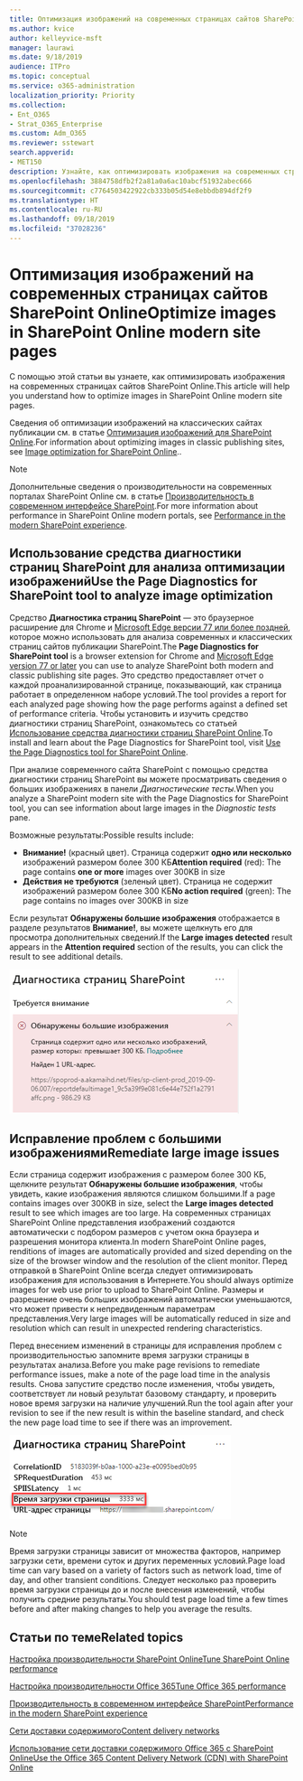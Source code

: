 ```yaml
---
title: Оптимизация изображений на современных страницах сайтов SharePoint Online
ms.author: kvice
author: kelleyvice-msft
manager: laurawi
ms.date: 9/18/2019
audience: ITPro
ms.topic: conceptual
ms.service: o365-administration
localization_priority: Priority
ms.collection:
- Ent_O365
- Strat_O365_Enterprise
ms.custom: Adm_O365
ms.reviewer: sstewart
search.appverid:
- MET150
description: Узнайте, как оптимизировать изображения на современных страницах сайтов SharePoint Online.
ms.openlocfilehash: 3884758dfb2f2a81a0a6ac10abcf51932abec666
ms.sourcegitcommit: c7764503422922cb333b05d54e8ebbdb894df2f9
ms.translationtype: HT
ms.contentlocale: ru-RU
ms.lasthandoff: 09/18/2019
ms.locfileid: "37028236"
---
```

# <a name="optimize-images-in-sharepoint-online-modern-site-pages"></a><span data-ttu-id="de644-103">Оптимизация изображений на современных страницах сайтов SharePoint Online</span><span class="sxs-lookup"><span data-stu-id="de644-103">Optimize images in SharePoint Online modern site pages</span></span>

<span data-ttu-id="de644-104">С помощью этой статьи вы узнаете, как оптимизировать изображения на современных страницах сайтов SharePoint Online.</span><span class="sxs-lookup"><span data-stu-id="de644-104">This article will help you understand how to optimize images in SharePoint Online modern site pages.</span></span>

<span data-ttu-id="de644-105">Сведения об оптимизации изображений на классических сайтах публикации см. в статье [Оптимизация изображений для SharePoint Online](image-optimization-for-sharepoint-online.md).</span><span class="sxs-lookup"><span data-stu-id="de644-105">For information about optimizing images in classic publishing sites, see [Image optimization for SharePoint Online](image-optimization-for-sharepoint-online.md)..</span></span>

>[!NOTE]
><span data-ttu-id="de644-106">Дополнительные сведения о производительности на современных порталах SharePoint Online см. в статье [Производительность в современном интерфейсе SharePoint](https://docs.microsoft.com/ru-RU/sharepoint/modern-experience-performance).</span><span class="sxs-lookup"><span data-stu-id="de644-106">For more information about performance in SharePoint Online modern portals, see [Performance in the modern SharePoint experience](https://docs.microsoft.com/ru-RU/sharepoint/modern-experience-performance).</span></span>

## <a name="use-the-page-diagnostics-for-sharepoint-tool-to-analyze-image-optimization"></a><span data-ttu-id="de644-107">Использование средства диагностики страниц SharePoint для анализа оптимизации изображений</span><span class="sxs-lookup"><span data-stu-id="de644-107">Use the Page Diagnostics for SharePoint tool to analyze image optimization</span></span>

<span data-ttu-id="de644-108">Средство **Диагностика страниц SharePoint** — это браузерное расширение для Chrome и [Microsoft Edge версии 77 или более поздней](https://www.microsoftedgeinsider.com/en-us/download?form=MI13E8&OCID=MI13E8), которое можно использовать для анализа современных и классических страниц сайтов публикации SharePoint.</span><span class="sxs-lookup"><span data-stu-id="de644-108">The **Page Diagnostics for SharePoint tool** is a browser extension for Chrome and [Microsoft Edge version 77 or later](https://www.microsoftedgeinsider.com/en-us/download?form=MI13E8&OCID=MI13E8) you can use to analyze SharePoint both modern and classic publishing site pages.</span></span> <span data-ttu-id="de644-109">Это средство предоставляет отчет о каждой проанализированной странице, показывающий, как страница работает в определенном наборе условий.</span><span class="sxs-lookup"><span data-stu-id="de644-109">The tool provides a report for each analyzed page showing how the page performs against a defined set of performance criteria.</span></span> <span data-ttu-id="de644-110">Чтобы установить и изучить средство диагностики страниц SharePoint, ознакомьтесь со статьей [Использование средства диагностики страниц SharePoint Online](page-diagnostics-for-spo.md).</span><span class="sxs-lookup"><span data-stu-id="de644-110">To install and learn about the Page Diagnostics for SharePoint tool, visit [Use the Page Diagnostics tool for SharePoint Online](page-diagnostics-for-spo.md).</span></span>

<span data-ttu-id="de644-111">При анализе современного сайта SharePoint с помощью средства диагностики страниц SharePoint вы можете просматривать сведения о больших изображениях в панели _Диагностические тесты_.</span><span class="sxs-lookup"><span data-stu-id="de644-111">When you analyze a SharePoint modern site with the Page Diagnostics for SharePoint tool, you can see information about large images in the _Diagnostic tests_ pane.</span></span>

<span data-ttu-id="de644-112">Возможные результаты:</span><span class="sxs-lookup"><span data-stu-id="de644-112">Possible results include:</span></span>

- <span data-ttu-id="de644-113">**Внимание!** (красный цвет). Страница содержит **одно или несколько** изображений размером более 300 КБ</span><span class="sxs-lookup"><span data-stu-id="de644-113">**Attention required** (red): The page contains **one or more** images over 300KB in size</span></span>
- <span data-ttu-id="de644-114">**Действия не требуются** (зеленый цвет). Страница не содержит изображений размером более 300 КБ</span><span class="sxs-lookup"><span data-stu-id="de644-114">**No action required** (green): The page contains no images over 300KB in size</span></span>

<span data-ttu-id="de644-115">Если результат **Обнаружены большие изображения** отображается в разделе результатов **Внимание!**, вы можете щелкнуть его для просмотра дополнительных сведений.</span><span class="sxs-lookup"><span data-stu-id="de644-115">If the **Large images detected** result appears in the **Attention required** section of the results, you can click the result to see additional details.</span></span>

![Результаты средства диагностики страниц](media/modern-portal-optimization/pagediag-large-images.png)

## <a name="remediate-large-image-issues"></a><span data-ttu-id="de644-117">Исправление проблем с большими изображениями</span><span class="sxs-lookup"><span data-stu-id="de644-117">Remediate large image issues</span></span>

<span data-ttu-id="de644-118">Если страница содержит изображения с размером более 300 КБ, щелкните результат **Обнаружены большие изображения**, чтобы увидеть, какие изображения являются слишком большими.</span><span class="sxs-lookup"><span data-stu-id="de644-118">If a page contains images over 300KB in size, select the **Large images detected** result to see which images are too large.</span></span> <span data-ttu-id="de644-119">На современных страницах SharePoint Online представления изображений создаются автоматически с подбором размеров с учетом окна браузера и разрешения монитора клиента.</span><span class="sxs-lookup"><span data-stu-id="de644-119">In modern SharePoint Online pages, renditions of images are automatically provided and sized depending on the size of the browser window and the resolution of the client monitor.</span></span> <span data-ttu-id="de644-120">Перед отправкой в SharePoint Online всегда следует оптимизировать изображения для использования в Интернете.</span><span class="sxs-lookup"><span data-stu-id="de644-120">You should always optimize images for web use prior to upload to SharePoint Online.</span></span> <span data-ttu-id="de644-121">Размеры и разрешение очень больших изображений автоматически уменьшаются, что может привести к непредвиденным параметрам представления.</span><span class="sxs-lookup"><span data-stu-id="de644-121">Very large images will be automatically reduced in size and resolution which can result in unexpected rendering characteristics.</span></span>

<span data-ttu-id="de644-122">Перед внесением изменений в страницы для исправления проблем с производительностью запомните время загрузки страницы в результатах анализа.</span><span class="sxs-lookup"><span data-stu-id="de644-122">Before you make page revisions to remediate performance issues, make a note of the page load time in the analysis results.</span></span> <span data-ttu-id="de644-123">Снова запустите средство после изменения, чтобы увидеть, соответствует ли новый результат базовому стандарту, и проверить новое время загрузки на наличие улучшений.</span><span class="sxs-lookup"><span data-stu-id="de644-123">Run the tool again after your revision to see if the new result is within the baseline standard, and check the new page load time to see if there was an improvement.</span></span>

![Результаты времени загрузки страницы](media/modern-portal-optimization/pagediag-page-load-time.png)

>[!NOTE]
><span data-ttu-id="de644-125">Время загрузки страницы зависит от множества факторов, например загрузки сети, времени суток и других переменных условий.</span><span class="sxs-lookup"><span data-stu-id="de644-125">Page load time can vary based on a variety of factors such as network load, time of day, and other transient conditions.</span></span> <span data-ttu-id="de644-126">Следует несколько раз проверить время загрузки страницы до и после внесения изменений, чтобы получить средние результаты.</span><span class="sxs-lookup"><span data-stu-id="de644-126">You should test page load time a few times before and after making changes to help you average the results.</span></span>

## <a name="related-topics"></a><span data-ttu-id="de644-127">Статьи по теме</span><span class="sxs-lookup"><span data-stu-id="de644-127">Related topics</span></span>

[<span data-ttu-id="de644-128">Настройка производительности SharePoint Online</span><span class="sxs-lookup"><span data-stu-id="de644-128">Tune SharePoint Online performance</span></span>](tune-sharepoint-online-performance.md)

[<span data-ttu-id="de644-129">Настройка производительности Office 365</span><span class="sxs-lookup"><span data-stu-id="de644-129">Tune Office 365 performance</span></span>](tune-office-365-performance.md)

[<span data-ttu-id="de644-130">Производительность в современном интерфейсе SharePoint</span><span class="sxs-lookup"><span data-stu-id="de644-130">Performance in the modern SharePoint experience</span></span>](https://docs.microsoft.com/ru-RU/sharepoint/modern-experience-performance.md)

[<span data-ttu-id="de644-131">Сети доставки содержимого</span><span class="sxs-lookup"><span data-stu-id="de644-131">Content delivery networks</span></span>](content-delivery-networks.md)

[<span data-ttu-id="de644-132">Использование сети доставки содержимого Office 365 с SharePoint Online</span><span class="sxs-lookup"><span data-stu-id="de644-132">Use the Office 365 Content Delivery Network (CDN) with SharePoint Online</span></span>](use-office-365-cdn-with-spo.md)
